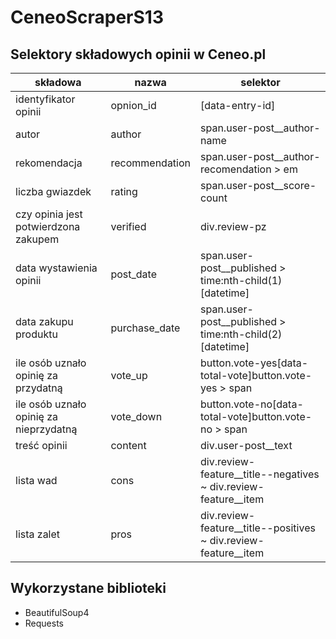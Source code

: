 # CeneoScraperS13
## Selektory składowych opinii w Ceneo.pl

| składowa | nazwa | selektor |
| --- | --- | --- |
| identyfikator opinii | opnion\_id | [data-entry-id] |
| autor | author | span.user-post\_\_author-name |
| rekomendacja | recommendation | span.user-post\_\_author-recomendation \> em |
| liczba gwiazdek | rating | span.user-post\_\_score-count |
| czy opinia jest potwierdzona zakupem | verified | div.review-pz |
| data wystawienia opinii | post\_date | span.user-post\_\_published \> time:nth-child(1)[datetime] |
| data zakupu produktu | purchase\_date | span.user-post\_\_published \> time:nth-child(2)[datetime] |
| ile osób uznało opinię za przydatną | vote\_up | button.vote-yes[data-total-vote]button.vote-yes \> span |
| ile osób uznało opinię za nieprzydatną | vote\_down | button.vote-no[data-total-vote]button.vote-no \> span |
| treść opinii | content | div.user-post\_\_text |
| lista wad | cons | div.review-feature\_\_title--negatives ~ div.review-feature\_\_item |
| lista zalet | pros | div.review-feature\_\_title--positives ~ div.review-feature\_\_item |

## Wykorzystane biblioteki
- BeautifulSoup4
- Requests